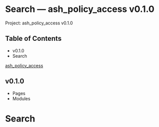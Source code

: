 # Search — ash_policy_access v0.1.0

Project: ash_policy_access v0.1.0

## Table of Contents

  - v0.1.0
- Search

[ ash_policy_access ](external_link)

##  v0.1.0 

  * Pages
  * Modules






# Search
